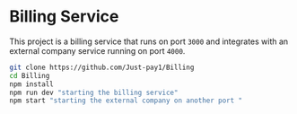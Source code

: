 # Billing Service

This project is a billing service that runs on port `3000` and integrates with an external company service running on port `4000`.


```bash
git clone https://github.com/Just-pay1/Billing
cd Billing
npm install
npm run dev "starting the billing service"
npm start "starting the external company on another port "